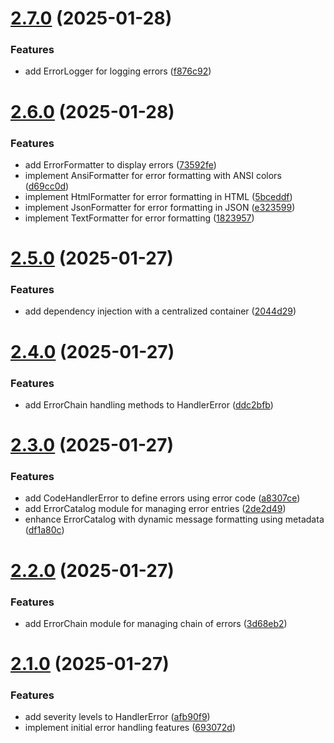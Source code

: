 # [2.7.0](https://github.com/fvena/handler-error/compare/v2.6.0...v2.7.0) (2025-01-28)


### Features

* add ErrorLogger for logging errors ([f876c92](https://github.com/fvena/handler-error/commit/f876c9225f186f70a94f0809673c14ab9f69ca74))

# [2.6.0](https://github.com/fvena/handler-error/compare/v2.5.0...v2.6.0) (2025-01-28)


### Features

* add ErrorFormatter to display errors ([73592fe](https://github.com/fvena/handler-error/commit/73592fe8ee04f7a68ca5233d60c7efc7ed90ee24))
* implement AnsiFormatter for error formatting with ANSI colors ([d69cc0d](https://github.com/fvena/handler-error/commit/d69cc0dcb69d72b19a8913e05e8f3974bdc9760f))
* implement HtmlFormatter for error formatting in HTML ([5bceddf](https://github.com/fvena/handler-error/commit/5bceddfee6064e1fa242e1b7c24a7ce90f6bce0f))
* implement JsonFormatter for error formatting in JSON ([e323599](https://github.com/fvena/handler-error/commit/e323599d8029003ce1cac9c05b9a0109a8e18bb4))
* implement TextFormatter for error formatting ([1823957](https://github.com/fvena/handler-error/commit/18239574d5a6c6000a78727d5c11021472469220))

# [2.5.0](https://github.com/fvena/handler-error/compare/v2.4.0...v2.5.0) (2025-01-27)

### Features

- add dependency injection with a centralized container ([2044d29](https://github.com/fvena/handler-error/commit/2044d2907441a2ee890e2ab944742b5b6fcaea23))

# [2.4.0](https://github.com/fvena/handler-error/compare/v2.3.0...v2.4.0) (2025-01-27)

### Features

- add ErrorChain handling methods to HandlerError ([ddc2bfb](https://github.com/fvena/handler-error/commit/ddc2bfbca13561ae9d36f1cd19e8df37c3742e00))

# [2.3.0](https://github.com/fvena/handler-error/compare/v2.2.0...v2.3.0) (2025-01-27)

### Features

- add CodeHandlerError to define errors using error code ([a8307ce](https://github.com/fvena/handler-error/commit/a8307cee4009a7bb955136c339898781fe1f74b5))
- add ErrorCatalog module for managing error entries ([2de2d49](https://github.com/fvena/handler-error/commit/2de2d4961bbdc0826219889aa698f2fa77950cdb))
- enhance ErrorCatalog with dynamic message formatting using metadata ([df1a80c](https://github.com/fvena/handler-error/commit/df1a80c37cce3aae0c7c80b62598c760ae48c312))

# [2.2.0](https://github.com/fvena/handler-error/compare/v2.1.0...v2.2.0) (2025-01-27)

### Features

- add ErrorChain module for managing chain of errors ([3d68eb2](https://github.com/fvena/handler-error/commit/3d68eb2e3c0f5c8debe3dc53e64d4f02c531f7b9))

# [2.1.0](https://github.com/fvena/handler-error/compare/v2.0.0...v2.1.0) (2025-01-27)

### Features

- add severity levels to HandlerError ([afb90f9](https://github.com/fvena/handler-error/commit/afb90f97deac7be107f63924a8bbff74b24825ce))
- implement initial error handling features ([693072d](https://github.com/fvena/handler-error/commit/693072d940d9dca3cfa83d277a73892ad177a959))
